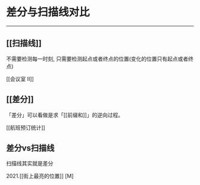 # 差分与扫描线对比

---

## [[扫描线]]
不需要检测每一时刻, 只需要检测起点或者终点的位置(变化的位置只有起点或者终点)

[[会议室 II]]



## [[差分]]
「差分」可以看做是求「[[前缀和]]」的逆向过程。  

[[航班预订统计]]



## 差分vs扫描线

扫描线其实就是差分

2021.[[街上最亮的位置]] [M]